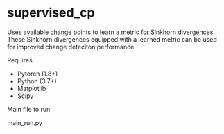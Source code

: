 # supervised_cp

Uses available change points to learn a metric for Sinkhorn divergences. These Sinkhorn divergences equipped with a learned metric can be used for improved change deteciton performance 

Requires

- Pytorch (1.8+)
- Python (3.7+)
- Matplotlib
- Scipy


Main file to run: 

main_run.py
